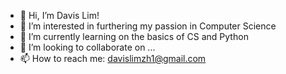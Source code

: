 - 👋 Hi, I’m Davis Lim!
- 👀 I’m interested in furthering my passion in Computer Science
- 🌱 I’m currently learning on the basics of CS and Python
- 💞️ I’m looking to collaborate on ...
- 📫 How to reach me: davislimzh1@gmail.com

<!---
davis-lim/davis-lim is a ✨ special ✨ repository because its `README.md` (this file) appears on your GitHub profile.
You can click the Preview link to take a look at your changes.
--->
